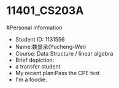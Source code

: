 # 11401_CS203A

#Personal information<br>
- Student ID: 1131556 <br>
- Name:魏昱承(Yucheng-Wei)  <br>
- Course: Data Structure / linear algebra  <br>
- Brief depiction: <br>
- a transfer student<br>
- My recent plan:Pass the CPE test<br>
- I'm a foodie.<br>
